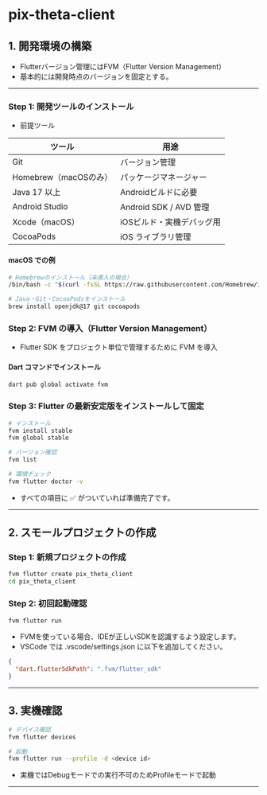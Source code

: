 # pix-theta-client

## 1. 開発環境の構築

* Flutterバージョン管理にはFVM（Flutter Version Management）
* 基本的には開発時点のバージョンを固定とする。

---

### Step 1: 開発ツールのインストール

* 前提ツール

| ツール | 用途 |
|--------|------|
| Git | バージョン管理 |
| Homebrew（macOSのみ） | パッケージマネージャー |
| Java 17 以上 | Androidビルドに必要 |
| Android Studio | Android SDK / AVD 管理 |
| Xcode（macOS） | iOSビルド・実機デバッグ用 |
| CocoaPods | iOS ライブラリ管理 |

#### macOS での例
```bash
# Homebrewのインストール（未導入の場合）
/bin/bash -c "$(curl -fsSL https://raw.githubusercontent.com/Homebrew/install/HEAD/install.sh)"

# Java・Git・CocoaPodsをインストール
brew install openjdk@17 git cocoapods
```

### Step 2: FVM の導入（Flutter Version Management）

* Flutter SDK をプロジェクト単位で管理するために FVM を導入

#### Dart コマンドでインストール
```bash
dart pub global activate fvm
```

### Step 3: Flutter の最新安定版をインストールして固定
```bash
# インストール
fvm install stable
fvm global stable

# バージョン確認
fvm list

# 環境チェック
fvm flutter doctor -v
```

* すべての項目に ✅ がついていれば準備完了です。

---

## 2. スモールプロジェクトの作成

### Step 1: 新規プロジェクトの作成

```bash
fvm flutter create pix_theta_client
cd pix_theta_client
```

### Step 2: 初回起動確認

```bash
fvm flutter run
```

* FVMを使っている場合、IDEが正しいSDKを認識するよう設定します。
* VSCode では .vscode/settings.json に以下を追加してください。

```json
{
  "dart.flutterSdkPath": ".fvm/flutter_sdk"
}
```

---

## 3. 実機確認

```bash
# デバイス確認
fvm flutter devices

# 起動
fvm flutter run --profile -d <device id>
```

* 実機ではDebugモードでの実行不可のためProfileモードで起動

---